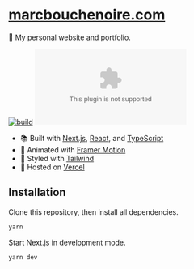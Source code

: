 # [marcbouchenoire.com](https://marcbouchenoire.com)

🤹 My personal website and portfolio.

[![build](https://img.shields.io/github/actions/workflow/status/marcbouchenoire/marcbouchenoire.com/.github/workflows/ci.yml)](https://github.com/marcbouchenoire/marcbouchenoire.com/actions/workflows/ci.yml)
[![license](https://img.shields.io/github/license/marcbouchenoire/marcbouchenoire.com?color=%23f81)](https://github.com/marcbouchenoire/marcbouchenoire.com/blob/main/LICENSE)

- 📚 Built with [Next.js](https://nextjs.org), [React](https://reactjs.org), and [TypeScript](https://www.typescriptlang.org)
- 💫 Animated with [Framer Motion](https://www.framer.com/motion)
- 🎨 Styled with [Tailwind](https://tailwindcss.com)
- 💽 Hosted on [Vercel](https://vercel.com)

## Installation

Clone this repository, then install all dependencies.

```bash
yarn
```

Start Next.js in development mode.

```bash
yarn dev
```
